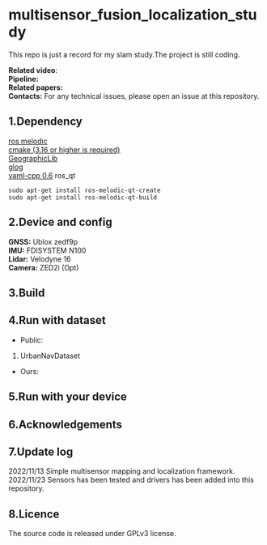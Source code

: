 # multisensor_fusion_localization_study
This repo is just  a record for my slam study.The project is still coding.

**Related video**:   
**Pipeline:**     
**Related papers:**   
**Contacts:** For any technical issues, please open an issue at this repository.


## 1.Dependency
[ros melodic](https://wiki.ros.org/melodic/Installation/Ubuntu)  
[cmake  (3.16 or higher is required)](https://github.com/Kitware/CMake)  
[GeographicLib](https://github.com/geographiclib/geographiclib.git )  
[glog](https://github.com/google/glog.git)  
[yaml-cpp 0.6](https://github.com/jbeder/yaml-cpp.git ) 
ros_qt
```
sudo apt-get install ros-melodic-qt-create    
sudo apt-get install ros-melodic-qt-build  
```
## 2.Device and config  
**GNSS:** Ublox zedf9p      
**IMU:** FDISYSTEM N100       
**Lidar:** Velodyne 16     
**Camera:** ZED2i (Opt)

## 3.Build

## 4.Run with dataset    
+ Public:   
1. UrbanNavDataset
+ Ours:  
## 5.Run with your device   

## 6.Acknowledgements    



## 7.Update log 

2022/11/13 Simple multisensor mapping and localization framework.  
2022/11/23 Sensors  has been tested and  drivers has been added into this repository.

## 8.Licence  
The source code is released under GPLv3 license.
